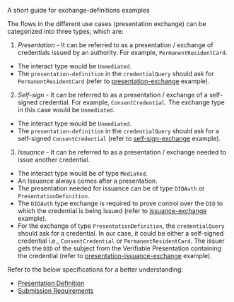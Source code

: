 A short guide for exchange-definitions examples

The flows in the different use cases (presentation exchange) can be categorized into three types, which are:

1. _Presentation_ - It can be referred to as a presentation / exchange of credentials issued by an authority. For example, `PermanentResidentCard`.
* The interact type would be `Unmediated`.
* The `presentation-definition` in the `credentialQuery` should ask for `PermanentResidentCard` (refer to [presentation-exchange](./presentation-exchange.md) example).

2. _Self-sign_ - It can be referred to as a presentation / exchange of a self-signed credential. For example, `ConsentCredential`. The exchange type in this case would be `Unmediated`.
* The interact type would be `Unmediated`.
* The `presentation-definition` in the `credentialQuery` should ask for a self-signed `ConsentCredential` (refer to [self-sign-exchange](./self-signed-exchange.md) example).

3. _Issuance_ - It can be referred to as a presentation / exchange needed to issue another credential.
* The interact type would be of type `Mediated`.
* An Issuance always comes after a presentation.
* The presentation needed for issuance can be of type `DIDAuth` or `PresentationDefinition`.
* The `DIDAuth` type exchange is required to prove control over the `DID` to which the credential is being issued (refer to [issuance-exchange](./issuance-exchange.md) example).
* For the exchange of type `PresentationDefinition`, the `credentialQuery` should ask for a credential. In our case, it could be either a self-signed credential i.e., `ConsentCredential` or `PermanentResidentCard`. The issuer gets the `DID` of the subject from the Verifiable Presentation containing the credential (refer to [presentation-issuance-exchange](./presentation-issuance-exchange.md) example).

Refer to the below specifications for a better understanding:

* [Presentation Definition](https://identity.foundation/presentation-exchange/#presentation-definition)
* [Submission Requirements](https://identity.foundation/presentation-exchange/#submission-requirement-feature)